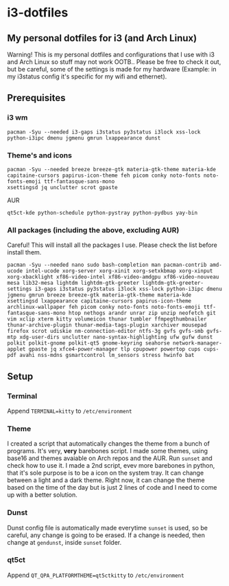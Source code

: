 # i3-dotfiles
## My personal dotfiles for i3 (and Arch Linux)

Warning!
This is my personal dotfiles and configurations that I use with i3 and Arch Linux so stuff may not work OOTB.. Please be free to check it out, but be careful, some of the settings is made for my hardware (Example: in my i3status config it's specific for my wifi and ethernet).

## Prerequisites
### i3 wm
```
pacman -Syu --needed i3-gaps i3status py3status i3lock xss-lock python-i3ipc dmenu jgmenu gmrun lxappearance dunst
```

### Theme's and icons
```
pacman -Syu --needed breeze breeze-gtk materia-gtk-theme materia-kde capitaine-cursors papirus-icon-theme feh picom conky noto-fonts noto-fonts-emoji ttf-fantasque-sans-mono
xsettingsd jq unclutter scrot gpaste 
```
AUR
```
qt5ct-kde python-schedule python-pystray python-pydbus yay-bin
```
### All packages (including the above, excluding AUR)
Careful! This will install all the packages I use. Please check the list before install them.
```
pacman -Syu --needed nano sudo bash-completion man pacman-contrib amd-ucode intel-ucode xorg-server xorg-xinit xorg-setxkbmap xorg-xinput xorg-xbacklight xf86-video-intel xf86-video-amdgpu xf86-video-nouveau mesa lib32-mesa lightdm lightdm-gtk-greeter lightdm-gtk-greeter-settings i3-gaps i3status py3status i3lock xss-lock python-i3ipc dmenu jgmenu gmrun breeze breeze-gtk materia-gtk-theme materia-kde xsettingsd lxappearance capitaine-cursors papirus-icon-theme archlinux-wallpaper feh picom conky noto-fonts noto-fonts-emoji ttf-fantasque-sans-mono htop nethogs arandr unrar zip unzip neofetch git vim xclip xterm kitty volumeicon thunar tumbler ffmpegthumbnailer thunar-archive-plugin thunar-media-tags-plugin xarchiver mousepad firefox scrot udiskie nm-connection-editor ntfs-3g gvfs gvfs-smb gvfs-mtp xdg-user-dirs unclutter nano-syntax-highlighting ufw gufw dunst polkit polkit-gnome polkit-qt5 gnome-keyring seahorse network-manager-applet gpaste jq xfce4-power-manager tlp cpupower powertop cups cups-pdf avahi nss-mdns gsmartcontrol lm_sensors stress hwinfo bat
```
## Setup
### Terminal
Append ```TERMINAL=kitty``` to ```/etc/environment```

### Theme
I created a script that automatically changes the theme from a bunch of programs. It's very, **very** barebones script. I made some themes, using base16 and themes avaiable on Arch repos and the AUR. Run ```sunset``` and check how to use it. I made a 2nd script, evev more barebones in python, that it's sole purpose is to be a icon on the system tray. It can change between a light and a dark theme. Right now, it can change the theme based on the time of the day but is just 2 lines of code and I need to come up with a better solution.

### Dunst
Dunst config file is automatically made everytime ```sunset``` is used, so be careful, any change is going to be erased. If a change is needed, then change at ```gendunst```, inside ```sunset``` folder.

### qt5ct
Append ```QT_QPA_PLATFORMTHEME=qt5ctkitty``` to ```/etc/environment```

